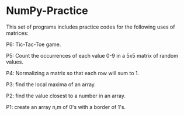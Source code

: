 # NumPy-Practice
This set of programs includes practice codes for the following uses of matrices: 

P6: Tic-Tac-Toe game. 

P5: Count the occurrences of each value 0-9 in a 5x5 matrix of random values. 

P4: Normalizing a matrix so that each row will sum to 1. 

P3: find the local maxima of an array. 

P2: find the value closest to a number in an array. 

P1: create an array n,m of 0's with a border of 1's. 

